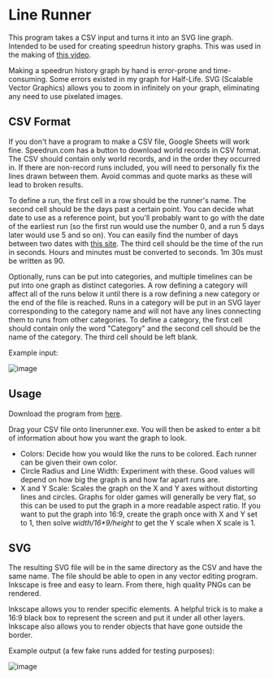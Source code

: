 # Line Runner
This program takes a CSV input and turns it into an SVG line graph. Intended to be used for creating speedrun history graphs. This was used in the making of [this video](https://www.youtube.com/watch?v=eAnzeWR2EKc).

Making a speedrun history graph by hand is error-prone and time-consuming. Some errors existed in my graph for Half-Life. SVG (Scalable Vector Graphics) allows you to zoom in infinitely on your graph, eliminating any need to use pixelated images.

## CSV Format
If you don't have a program to make a CSV file, Google Sheets will work fine. Speedrun.com has a button to download world records in CSV format. The CSV should contain only world records, and in the order they occurred in. If there are non-record runs included, you will need to personally fix the lines drawn between them. Avoid commas and quote marks as these will lead to broken results.

To define a run, the first cell in a row should be the runner's name. The second cell should be the days past a certain point. You can decide what date to use as a reference point, but you'll probably want to go with the date of the earliest run (so the first run would use the number 0, and a run 5 days later would use 5 and so on). You can easily find the number of days between two dates with [this site](https://www.timeanddate.com/date/durationresult.html). The third cell should be the time of the run in seconds. Hours and minutes must be converted to seconds. 1m 30s must be written as 90.

Optionally, runs can be put into categories, and multiple timelines can be put into one graph as distinct categories. A row defining a category will affect all of the runs below it until there is a row defining a new category or the end of the file is reached. Runs in a category will be put in an SVG layer corresponding to the category name and will not have any lines connecting them to runs from other categories. To define a category, the first cell should contain only the word "Category" and the second cell should be the name of the category. The third cell should be left blank.

Example input:

![image](https://github.com/Pinsplash/LineRunner/assets/39359267/a349a99a-e620-44f9-9c60-4bbedd62b7a9)

## Usage
Download the program from [here](https://github.com/Pinsplash/LineRunner/releases).

Drag your CSV file onto linerunner.exe. You will then be asked to enter a bit of information about how you want the graph to look.

* Colors: Decide how you would like the runs to be colored. Each runner can be given their own color.
* Circle Radius and Line Width: Experiment with these. Good values will depend on how big the graph is and how far apart runs are.
* X and Y Scale: Scales the graph on the X and Y axes without distorting lines and circles. Graphs for older games will generally be very flat, so this can be used to put the graph in a more readable aspect ratio. If you want to put the graph into 16:9, create the graph once with X and Y set to 1, then solve *width/16\*9/height* to get the Y scale when X scale is 1.

## SVG
The resulting SVG file will be in the same directory as the CSV and have the same name. The file should be able to open in any vector editing program. Inkscape is free and easy to learn. From there, high quality PNGs can be rendered.

Inkscape allows you to render specific elements. A helpful trick is to make a 16:9 black box to represent the screen and put it under all other layers. Inkscape also allows you to render objects that have gone outside the border.

Example output (a few fake runs added for testing purposes):

![image](https://github.com/Pinsplash/LineRunner/assets/39359267/06bb89c6-64c0-400a-aa07-1156535f3061)
